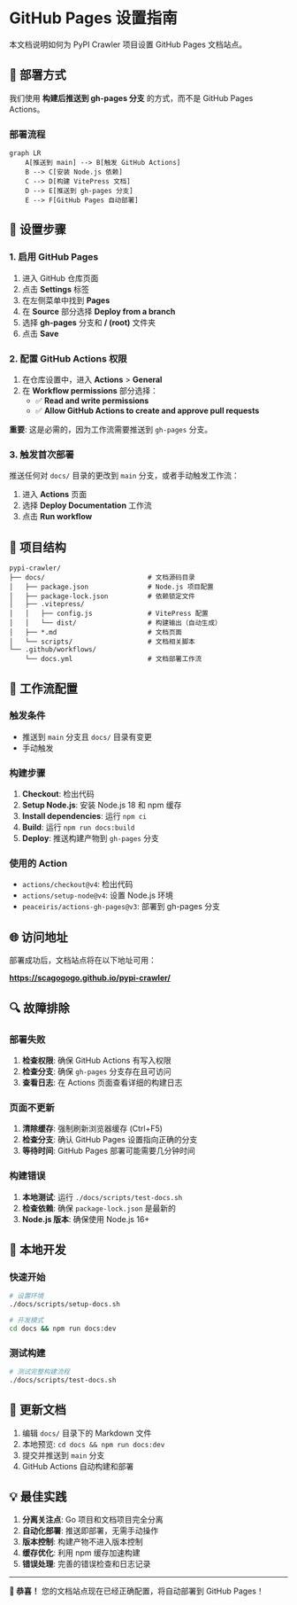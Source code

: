 # GitHub Pages 设置指南

本文档说明如何为 PyPI Crawler 项目设置 GitHub Pages 文档站点。

## 🎯 部署方式

我们使用 **构建后推送到 gh-pages 分支** 的方式，而不是 GitHub Pages Actions。

### 部署流程

```mermaid
graph LR
    A[推送到 main] --> B[触发 GitHub Actions]
    B --> C[安装 Node.js 依赖]
    C --> D[构建 VitePress 文档]
    D --> E[推送到 gh-pages 分支]
    E --> F[GitHub Pages 自动部署]
```

## 🔧 设置步骤

### 1. 启用 GitHub Pages

1. 进入 GitHub 仓库页面
2. 点击 **Settings** 标签
3. 在左侧菜单中找到 **Pages**
4. 在 **Source** 部分选择 **Deploy from a branch**
5. 选择 **gh-pages** 分支和 **/ (root)** 文件夹
6. 点击 **Save**

### 2. 配置 GitHub Actions 权限

1. 在仓库设置中，进入 **Actions** > **General**
2. 在 **Workflow permissions** 部分选择：
   - ✅ **Read and write permissions**
   - ✅ **Allow GitHub Actions to create and approve pull requests**

**重要**: 这是必需的，因为工作流需要推送到 `gh-pages` 分支。

### 3. 触发首次部署

推送任何对 `docs/` 目录的更改到 `main` 分支，或者手动触发工作流：

1. 进入 **Actions** 页面
2. 选择 **Deploy Documentation** 工作流
3. 点击 **Run workflow**

## 📁 项目结构

```
pypi-crawler/
├── docs/                          # 文档源码目录
│   ├── package.json               # Node.js 项目配置
│   ├── package-lock.json          # 依赖锁定文件
│   ├── .vitepress/
│   │   ├── config.js              # VitePress 配置
│   │   └── dist/                  # 构建输出（自动生成）
│   ├── *.md                       # 文档页面
│   └── scripts/                   # 文档相关脚本
└── .github/workflows/
    └── docs.yml                   # 文档部署工作流
```

## 🚀 工作流配置

### 触发条件
- 推送到 `main` 分支且 `docs/` 目录有变更
- 手动触发

### 构建步骤
1. **Checkout**: 检出代码
2. **Setup Node.js**: 安装 Node.js 18 和 npm 缓存
3. **Install dependencies**: 运行 `npm ci`
4. **Build**: 运行 `npm run docs:build`
5. **Deploy**: 推送构建产物到 `gh-pages` 分支

### 使用的 Action
- `actions/checkout@v4`: 检出代码
- `actions/setup-node@v4`: 设置 Node.js 环境
- `peaceiris/actions-gh-pages@v3`: 部署到 gh-pages 分支

## 🌐 访问地址

部署成功后，文档站点将在以下地址可用：

**https://scagogogo.github.io/pypi-crawler/**

## 🔍 故障排除

### 部署失败

1. **检查权限**: 确保 GitHub Actions 有写入权限
2. **检查分支**: 确保 `gh-pages` 分支存在且可访问
3. **查看日志**: 在 Actions 页面查看详细的构建日志

### 页面不更新

1. **清除缓存**: 强制刷新浏览器缓存 (Ctrl+F5)
2. **检查分支**: 确认 GitHub Pages 设置指向正确的分支
3. **等待时间**: GitHub Pages 部署可能需要几分钟时间

### 构建错误

1. **本地测试**: 运行 `./docs/scripts/test-docs.sh`
2. **检查依赖**: 确保 `package-lock.json` 是最新的
3. **Node.js 版本**: 确保使用 Node.js 16+

## 📝 本地开发

### 快速开始
```bash
# 设置环境
./docs/scripts/setup-docs.sh

# 开发模式
cd docs && npm run docs:dev
```

### 测试构建
```bash
# 测试完整构建流程
./docs/scripts/test-docs.sh
```

## 🔄 更新文档

1. 编辑 `docs/` 目录下的 Markdown 文件
2. 本地预览: `cd docs && npm run docs:dev`
3. 提交并推送到 `main` 分支
4. GitHub Actions 自动构建和部署

## 💡 最佳实践

1. **分离关注点**: Go 项目和文档项目完全分离
2. **自动化部署**: 推送即部署，无需手动操作
3. **版本控制**: 构建产物不进入版本控制
4. **缓存优化**: 利用 npm 缓存加速构建
5. **错误处理**: 完善的错误检查和日志记录

---

**🎉 恭喜！** 您的文档站点现在已经正确配置，将自动部署到 GitHub Pages！
